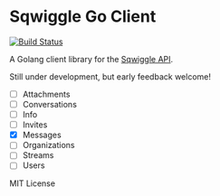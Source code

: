 # Sqwiggle Go Client

[![Build Status](https://travis-ci.org/hermanschaaf/sqwiggle.svg)](https://travis-ci.org/hermanschaaf/sqwiggle)

A Golang client library for the [Sqwiggle API](https://www.sqwiggle.com/docs/overview/getting-started). 

Still under development, but early feedback welcome!

- [ ] Attachments
- [ ] Conversations
- [ ] Info
- [ ] Invites
- [x] Messages
- [ ] Organizations
- [ ] Streams
- [ ] Users

MIT License
